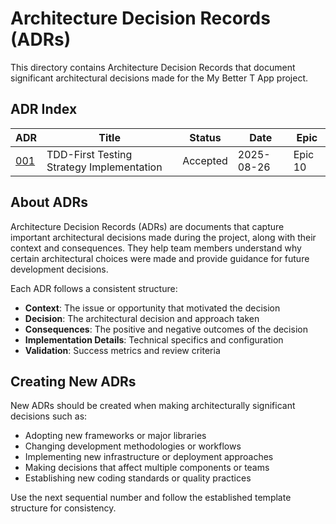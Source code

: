 # Architecture Decision Records (ADRs)

This directory contains Architecture Decision Records that document significant architectural decisions made for the My Better T App project.

## ADR Index

| ADR | Title | Status | Date | Epic |
|-----|-------|--------|------|------|
| [001](./001.tdd-first-testing-strategy.md) | TDD-First Testing Strategy Implementation | Accepted | 2025-08-26 | Epic 10 |

## About ADRs

Architecture Decision Records (ADRs) are documents that capture important architectural decisions made during the project, along with their context and consequences. They help team members understand why certain architectural choices were made and provide guidance for future development decisions.

Each ADR follows a consistent structure:
- **Context**: The issue or opportunity that motivated the decision
- **Decision**: The architectural decision and approach taken
- **Consequences**: The positive and negative outcomes of the decision
- **Implementation Details**: Technical specifics and configuration
- **Validation**: Success metrics and review criteria

## Creating New ADRs

New ADRs should be created when making architecturally significant decisions such as:
- Adopting new frameworks or major libraries
- Changing development methodologies or workflows  
- Implementing new infrastructure or deployment approaches
- Making decisions that affect multiple components or teams
- Establishing new coding standards or quality practices

Use the next sequential number and follow the established template structure for consistency.
